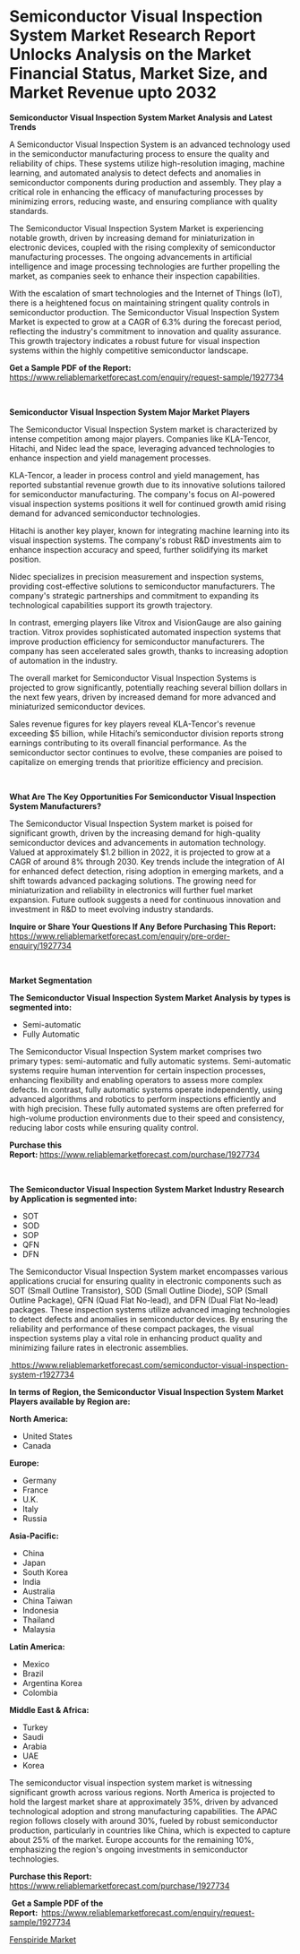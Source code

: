 <p><h1>Semiconductor Visual Inspection System Market Research Report Unlocks Analysis on the Market Financial Status, Market Size, and Market Revenue upto 2032</h1></p><p><strong>Semiconductor Visual Inspection System Market Analysis and Latest Trends</strong></p>
<p><p>A Semiconductor Visual Inspection System is an advanced technology used in the semiconductor manufacturing process to ensure the quality and reliability of chips. These systems utilize high-resolution imaging, machine learning, and automated analysis to detect defects and anomalies in semiconductor components during production and assembly. They play a critical role in enhancing the efficacy of manufacturing processes by minimizing errors, reducing waste, and ensuring compliance with quality standards.</p><p>The Semiconductor Visual Inspection System Market is experiencing notable growth, driven by increasing demand for miniaturization in electronic devices, coupled with the rising complexity of semiconductor manufacturing processes. The ongoing advancements in artificial intelligence and image processing technologies are further propelling the market, as companies seek to enhance their inspection capabilities.</p><p>With the escalation of smart technologies and the Internet of Things (IoT), there is a heightened focus on maintaining stringent quality controls in semiconductor production. The Semiconductor Visual Inspection System Market is expected to grow at a CAGR of 6.3% during the forecast period, reflecting the industry's commitment to innovation and quality assurance. This growth trajectory indicates a robust future for visual inspection systems within the highly competitive semiconductor landscape.</p></p>
<p><strong>Get a Sample PDF of the Report:&nbsp;</strong> <a href="https://www.reliablemarketforecast.com/enquiry/request-sample/1927734?utm_campaign=3081&utm_medium=2&utm_source=Github&utm_content=ia&utm_term=28032025&utm_id=semiconductor-visual-inspection-system">https://www.reliablemarketforecast.com/enquiry/request-sample/1927734</a></p>
<p>&nbsp;</p>
<p><strong>Semiconductor Visual Inspection System Major Market Players</strong></p>
<p><p>The Semiconductor Visual Inspection System market is characterized by intense competition among major players. Companies like KLA-Tencor, Hitachi, and Nidec lead the space, leveraging advanced technologies to enhance inspection and yield management processes. </p><p>KLA-Tencor, a leader in process control and yield management, has reported substantial revenue growth due to its innovative solutions tailored for semiconductor manufacturing. The company's focus on AI-powered visual inspection systems positions it well for continued growth amid rising demand for advanced semiconductor technologies. </p><p>Hitachi is another key player, known for integrating machine learning into its visual inspection systems. The company's robust R&D investments aim to enhance inspection accuracy and speed, further solidifying its market position. </p><p>Nidec specializes in precision measurement and inspection systems, providing cost-effective solutions to semiconductor manufacturers. The company's strategic partnerships and commitment to expanding its technological capabilities support its growth trajectory.</p><p>In contrast, emerging players like Vitrox and VisionGauge are also gaining traction. Vitrox provides sophisticated automated inspection systems that improve production efficiency for semiconductor manufacturers. The company has seen accelerated sales growth, thanks to increasing adoption of automation in the industry.</p><p>The overall market for Semiconductor Visual Inspection Systems is projected to grow significantly, potentially reaching several billion dollars in the next few years, driven by increased demand for more advanced and miniaturized semiconductor devices.</p><p>Sales revenue figures for key players reveal KLA-Tencor's revenue exceeding $5 billion, while Hitachi’s semiconductor division reports strong earnings contributing to its overall financial performance. As the semiconductor sector continues to evolve, these companies are poised to capitalize on emerging trends that prioritize efficiency and precision.</p></p>
<p>&nbsp;</p>
<p><strong>What Are The Key Opportunities For Semiconductor Visual Inspection System Manufacturers?</strong></p>
<p><p>The Semiconductor Visual Inspection System market is poised for significant growth, driven by the increasing demand for high-quality semiconductor devices and advancements in automation technology. Valued at approximately $1.2 billion in 2022, it is projected to grow at a CAGR of around 8% through 2030. Key trends include the integration of AI for enhanced defect detection, rising adoption in emerging markets, and a shift towards advanced packaging solutions. The growing need for miniaturization and reliability in electronics will further fuel market expansion. Future outlook suggests a need for continuous innovation and investment in R&D to meet evolving industry standards.</p></p>
<p><strong>Inquire or Share Your Questions If Any Before Purchasing This Report:</strong> <a href="https://www.reliablemarketforecast.com/enquiry/pre-order-enquiry/1927734?utm_campaign=3081&utm_medium=2&utm_source=Github&utm_content=ia&utm_term=28032025&utm_id=semiconductor-visual-inspection-system">https://www.reliablemarketforecast.com/enquiry/pre-order-enquiry/1927734</a></p>
<p>&nbsp;</p>
<p><strong>Market Segmentation</strong></p>
<p><strong>The Semiconductor Visual Inspection System Market Analysis by types is segmented into:</strong></p>
<p><ul><li>Semi-automatic</li><li>Fully Automatic</li></ul></p>
<p><p>The Semiconductor Visual Inspection System market comprises two primary types: semi-automatic and fully automatic systems. Semi-automatic systems require human intervention for certain inspection processes, enhancing flexibility and enabling operators to assess more complex defects. In contrast, fully automatic systems operate independently, using advanced algorithms and robotics to perform inspections efficiently and with high precision. These fully automated systems are often preferred for high-volume production environments due to their speed and consistency, reducing labor costs while ensuring quality control.</p></p>
<p><strong>Purchase this Report:&nbsp;</strong><a href="https://www.reliablemarketforecast.com/purchase/1927734?utm_campaign=3081&utm_medium=2&utm_source=Github&utm_content=ia&utm_term=28032025&utm_id=semiconductor-visual-inspection-system">https://www.reliablemarketforecast.com/purchase/1927734</a></p>
<p>&nbsp;</p>
<p><strong>The Semiconductor Visual Inspection System Market Industry Research by Application is segmented into:</strong></p>
<p><ul><li>SOT</li><li>SOD</li><li>SOP</li><li>QFN</li><li>DFN</li></ul></p>
<p><p>The Semiconductor Visual Inspection System market encompasses various applications crucial for ensuring quality in electronic components such as SOT (Small Outline Transistor), SOD (Small Outline Diode), SOP (Small Outline Package), QFN (Quad Flat No-lead), and DFN (Dual Flat No-lead) packages. These inspection systems utilize advanced imaging technologies to detect defects and anomalies in semiconductor devices. By ensuring the reliability and performance of these compact packages, the visual inspection systems play a vital role in enhancing product quality and minimizing failure rates in electronic assemblies.</p></p>
<p><a href="https://www.reliablemarketforecast.com/semiconductor-visual-inspection-system-r1927734?utm_campaign=3081&utm_medium=2&utm_source=Github&utm_content=ia&utm_term=28032025&utm_id=semiconductor-visual-inspection-system">&nbsp;https://www.reliablemarketforecast.com/semiconductor-visual-inspection-system-r1927734</a></p>
<p><strong>In terms of Region, the Semiconductor Visual Inspection System Market Players available by Region are:</strong></p>
<p>
    <p> <strong> North America: </strong>
        <ul>
            <li>United States</li>
            <li>Canada</li>
        </ul>
        </p> 
    <p> <strong> Europe: </strong>
        <ul>
            <li>Germany</li>
            <li>France</li>
            <li>U.K.</li>
            <li>Italy</li>
            <li>Russia</li>
        </ul>
        </p> 
    <p> <strong> Asia-Pacific: </strong>
        <ul>
            <li>China</li>
            <li>Japan</li>
            <li>South Korea</li>
            <li>India</li>
            <li>Australia</li>
            <li>China Taiwan</li>
            <li>Indonesia</li>
            <li>Thailand</li>
            <li>Malaysia</li>
        </ul>
        </p> 
    <p> <strong> Latin America: </strong>
        <ul>
            <li>Mexico</li>
            <li>Brazil</li>
            <li>Argentina Korea</li>
            <li>Colombia</li>
        </ul>
        </p> 
    <p> <strong> Middle East & Africa: </strong>
        <ul>
            <li>Turkey</li>
            <li>Saudi</li>
            <li>Arabia</li>
            <li>UAE</li>
            <li>Korea</li>
        </ul>
    </p>
    </p>
<p><p>The semiconductor visual inspection system market is witnessing significant growth across various regions. North America is projected to hold the largest market share at approximately 35%, driven by advanced technological adoption and strong manufacturing capabilities. The APAC region follows closely with around 30%, fueled by robust semiconductor production, particularly in countries like China, which is expected to capture about 25% of the market. Europe accounts for the remaining 10%, emphasizing the region's ongoing investments in semiconductor technologies.</p></p>
<p><strong>Purchase this Report: </strong><a href="https://www.reliablemarketforecast.com/purchase/1927734?utm_campaign=3081&utm_medium=2&utm_source=Github&utm_content=ia&utm_term=28032025&utm_id=semiconductor-visual-inspection-system">https://www.reliablemarketforecast.com/purchase/1927734</a></p>
<p>&nbsp;<strong>Get a Sample PDF of the Report:&nbsp;&nbsp;</strong><a href="https://www.reliablemarketforecast.com/enquiry/request-sample/1927734?utm_campaign=3081&utm_medium=2&utm_source=Github&utm_content=ia&utm_term=28032025&utm_id=semiconductor-visual-inspection-system">https://www.reliablemarketforecast.com/enquiry/request-sample/1927734</a></p>
<p><strong></strong></p>
<p><p><a href="https://github.com/saklpelzami95/Market-Research-Report-List-1/blob/main/fenspiride-market.md?utm_campaign=3081&utm_medium=2&utm_source=Github&utm_content=ia&utm_term=28032025&utm_id=semiconductor-visual-inspection-system">Fenspiride Market</a></p></p>